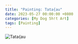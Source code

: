 ```yaml
---
title: "Painting: Tata{au"
date: 2023-05-27 00:00:00 +0800
categories: [My Dog 5h!t Art]
tags: [Painting]
---
```


![Tata{au](../../assets/img/MyDogShitArt/Tatakau.png)
